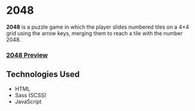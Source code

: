 # 2048

**2048** is a puzzle game in which the player slides numbered tiles on a 4×4 grid using the arrow keys, merging them to reach a tile with the number 2048.

### [2048 Preview](https://my-2048.pages.dev/)

## Technologies Used

- HTML
- Sass (SCSS)
- JavaScript
